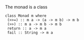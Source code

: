 The monad is a class 

```
class Monad m where
 (>>=) :: m a -> (a -> m b) -> m b
 (>>) :: m a -> m b -> m b
 return :: a -> m a
 fail :: String -> m a
```